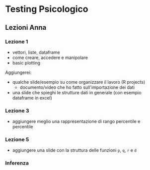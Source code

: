 # Testing Psicologico

## Lezioni Anna

### Lezione 1

- vettori, liste, dataframe
- come creare, accedere e manipolare
- basic plotting

Aggiungerei:

- qualche slide/esempio su come organizzare il lavoro (R projects)
	+ documento/video che ho fatto sull'importazione dei dati
- una slide che spieghi le strutture dati in generale (con esempio dataframe in excel)

### Lezione 3

- aggiungere meglio una rappresentazione di rango percentile e percentile

### Lezione 5

- aggiungere una slide con la struttura delle funzioni `p`, `q`, `r` e `d`

### Inferenza


